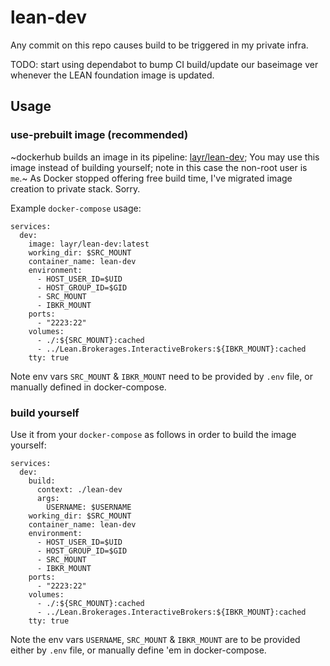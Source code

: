 # lean-dev
Any commit on this repo causes build to be triggered in my private infra.

TODO: start using dependabot to bump CI build/update our baseimage ver whenever
the LEAN foundation image is updated.

## Usage

### use-prebuilt image (recommended)

~dockerhub builds an image in its pipeline: [layr/lean-dev](https://hub.docker.com/r/layr/lean-dev/builds);
You may use this image instead of building yourself; note in this case the non-root
user is `me`.~ As Docker stopped offering free build time, I've migrated image
creation to private stack. Sorry.

Example  `docker-compose` usage:


    services:
      dev:
        image: layr/lean-dev:latest
        working_dir: $SRC_MOUNT
        container_name: lean-dev
        environment:
          - HOST_USER_ID=$UID
          - HOST_GROUP_ID=$GID
          - SRC_MOUNT
          - IBKR_MOUNT
        ports:
          - "2223:22"
        volumes:
          - ./:${SRC_MOUNT}:cached
          - ../Lean.Brokerages.InteractiveBrokers:${IBKR_MOUNT}:cached
        tty: true

Note env vars `SRC_MOUNT` & `IBKR_MOUNT` need to be provided by `.env` file,
or manually defined in docker-compose.


### build yourself

Use it from your `docker-compose` as follows in order to build the image yourself:


    services:
      dev:
        build:
          context: ./lean-dev
          args:
            USERNAME: $USERNAME
        working_dir: $SRC_MOUNT
        container_name: lean-dev
        environment:
          - HOST_USER_ID=$UID
          - HOST_GROUP_ID=$GID
          - SRC_MOUNT
          - IBKR_MOUNT
        ports:
          - "2223:22"
        volumes:
          - ./:${SRC_MOUNT}:cached
          - ../Lean.Brokerages.InteractiveBrokers:${IBKR_MOUNT}:cached
        tty: true

Note the env vars `USERNAME`, `SRC_MOUNT` & `IBKR_MOUNT` are to be provided either
by `.env` file, or manually define 'em in docker-compose.


